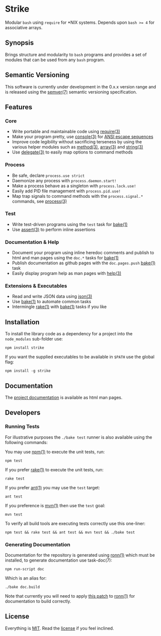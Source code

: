# Strike

Modular `bash` using `require` for *NIX systems. Depends upon `bash >= 4` for associative arrays.

## Synopsis

Brings structure and modularity to `bash` programs and provides a set of modules that can be used from any `bash` program.

## Semantic Versioning

This software is currently under development in the 0.x.x version range and is released using the [semver(7)](http://semver.org/) semantic versioning specification.

## Features

### Core

* Write portable and maintainable code using [require(3)](http://freeformsystems.github.com/strike/require.3.html)
* Make your program pretty, use [console(3)](http://freeformsystems.github.com/strike/console.3.html) for [ANSI escape sequences](http://en.wikipedia.org/wiki/ANSI_escape_code)
* Improve code legibility without sacrificing terseness by using the various helper modules such as [method(3)](http://freeformsystems.github.com/strike/method.3.html), [array(3)](http://freeformsystems.github.com/strike/array.3.html) and [string(3)](http://freeformsystems.github.com/strike/string.3.html)
* Use [delegate(3)](http://freeformsystems.github.com/strike/delegate.3.html) to easily map options to command methods

### Process

* Be safe, declare `process.use strict`
* Daemonize any process with `process.daemon.start!`
* Make a process behave as a singleton with `process.lock.use!`
* Easily add PID file management with `process.pid.use!`
* Map trap signals to command methods with the `process.signal.*` commands, see [process(3)](http://freeformsystems.github.com/strike/process.3.html)

### Test

* Write test-driven programs using the `test` task for [bake(1)](http://freeformsystems.github.com/strike/bake.1.html)
* Use [assert(3)](http://freeformsystems.github.com/strike/assert.3.html) to perform inline assertions

### Documentation & Help

* Document your program using inline heredoc comments and publish to html and man pages using the `doc.*` tasks for [bake(1)](http://freeformsystems.github.com/strike/bake.1.html)
* Publish documentation as github pages with the `doc.pages.push` [bake(1)](http://freeformsystems.github.com/strike/bake.1.html) task
* Easily display program help as man pages with [help(3)](http://freeformsystems.github.com/strike/help.3.html)

### Extensions & Executables

* Read and write JSON data using [json(3)](http://freeformsystems.github.com/strike/json.3.html)
* Use [bake(1)](http://freeformsystems.github.com/strike/bake.1.html) to automate common tasks
* Intermingle [rake(1)](http://rake.rubyforge.org/) with [bake(1)](http://freeformsystems.github.com/strike/bake.1.html) tasks if you like

## Installation

To install the library code as a dependency for a project into the `node_modules` sub-folder use:

	npm install strike
	
If you want the supplied executables to be available in `$PATH` use the global flag:

	npm install -g strike
	
## Documentation

The [project documentation](http://freeformsystems.github.com/strike) is available as html man pages.

## Developers

### Running Tests

For illustrative purposes the `./bake test` runner is also available using the following commands:

You may use [npm(1)](http://npmjs.org) to execute the unit tests, run:

	npm test
	
If you prefer [rake(1)](http://rake.rubyforge.org/) to execute the unit tests, run:

	rake test
	
If you prefer [ant(1)](http://ant.apache.org/) you may use the `test` target:

	ant test
	
If you preference is [mvn(1)](http://maven.apache.org/) then use the `test` goal:

	mvn test
	
To verify all build tools are executing tests correctly use this one-liner:

	npm test && rake test && ant test && mvn test && ./bake test

### Generating Documentation

Documentation for the repository is generated using [ronn(1)](https://github.com/rtomayko/ronn) which must be installed, to generate documentation use task-doc(7):

	npm run-script doc
	
Which is an alias for:

	./bake doc.build
	
Note that currently you will need to apply [this patch](https://github.com/rtomayko/ronn/issues/69) to [ronn(1)](https://github.com/rtomayko/ronn) for documentation to build correctly.

## License

Everything is [MIT](http://en.wikipedia.org/wiki/MIT_License). Read the [license](/freeformsystems/strike/blob/master/LICENSE) if you feel inclined.
